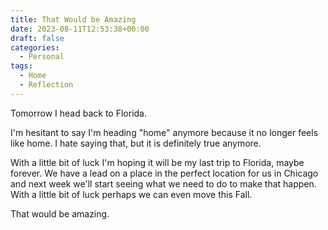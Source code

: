 ```yaml
---
title: That Would be Amazing
date: 2023-08-11T12:53:38+00:00
draft: false
categories:
  - Personal
tags:
  - Home
  - Reflection
---
```


Tomorrow I head back to Florida.

I'm hesitant to say I'm heading "home" anymore because it no longer feels like home. I hate saying that, but it is definitely true anymore.

With a little bit of luck I'm hoping it will be my last trip to Florida, maybe forever. We have a lead on a place in the perfect location for us in Chicago and next week we'll start seeing what we need to do to make that happen. With a little bit of luck perhaps we can even move this Fall.

That would be amazing.